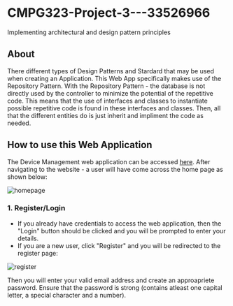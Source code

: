 # CMPG323-Project-3---33526966
Implementing architectural and design pattern principles

## About
There different types of Design Patterns and Stardard that may be used when creating an Application. This Web App specifically makes use of the Repository Pattern.
With the Repository Pattern - the database is not directly used by the controller to minimize the potential of the repetitive code. This means that the use of interfaces
and classes to instantiate possible repetitive code is found in these interfaces and classes. Then, all that the different entities do is just inherit and impliment the 
code as needed.

## How to use this Web Application
The Device Management web application can be accessed [here](https://devicemanagementwebapp1.azurewebsites.net). After navigating to the website - a user will have come across the home page as shown below: 

![homepage](https://user-images.githubusercontent.com/81962930/193028339-f146432f-700e-494d-808f-f6a4e809080e.PNG)

### 1. Register/Login
* If you already have credentials to access the web application, then the "Login" button should be clicked and you will be prompted to enter your details.
* If you are a new user, click "Register" and you will be redirected to the register page:

![register](https://user-images.githubusercontent.com/81962930/193030221-14851c91-2d92-409a-bc9f-985009a50817.PNG)

Then you will enter your valid email address and create an approapriete password. Ensure that the password is strong (contains atleast one capital letter, a special character and a number).

